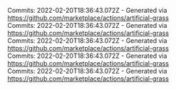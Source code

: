 Commits: 2022-02-20T18:36:43.072Z - Generated via https://github.com/marketplace/actions/artificial-grass
<br>
Commits: 2022-02-20T18:36:43.072Z - Generated via https://github.com/marketplace/actions/artificial-grass
<br>
Commits: 2022-02-20T18:36:43.072Z - Generated via https://github.com/marketplace/actions/artificial-grass
<br>
Commits: 2022-02-20T18:36:43.072Z - Generated via https://github.com/marketplace/actions/artificial-grass
<br>
Commits: 2022-02-20T18:36:43.072Z - Generated via https://github.com/marketplace/actions/artificial-grass
<br>
